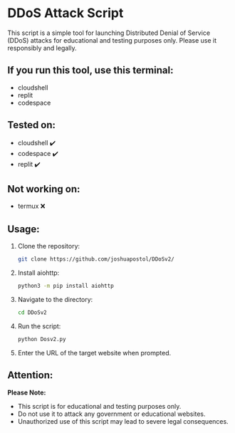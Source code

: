 # DDoS Attack Script

This script is a simple tool for launching Distributed Denial of Service (DDoS) attacks for educational and testing purposes only. Please use it responsibly and legally.

## If you run this tool, use this terminal:

- cloudshell
- replit
- codespace

## Tested on:

- cloudshell ✔️
- codespace ✔️
- replit ✔️

## Not working on:

- termux ❌

## Usage:

1. Clone the repository:

    ```bash
    git clone https://github.com/joshuapostol/DDoSv2/
    ```

2. Install aiohttp:

    ```bash
    python3 -m pip install aiohttp
    ```

3. Navigate to the directory:

    ```bash
    cd DDoSv2
    ```

4. Run the script:

    ```bash
    python Dosv2.py
    ```

5. Enter the URL of the target website when prompted.

## Attention:

**Please Note:**
- This script is for educational and testing purposes only.
- Do not use it to attack any government or educational websites.
- Unauthorized use of this script may lead to severe legal consequences.
